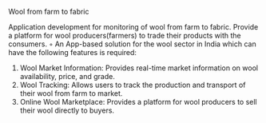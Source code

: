 Wool from farm to fabric


Application development for monitoring of wool from farm to fabric. Provide a platform for wool producers(farmers) to trade their products with the consumers.
◦ An App-based solution for the wool sector in India which can have the following features is required:
1. Wool Market Information: Provides real-time market information on wool availability, price, and grade.
2. Wool Tracking: Allows users to track the production and transport of their wool from farm to market.
3. Online Wool Marketplace: Provides a platform for wool producers to sell their wool directly to buyers.
